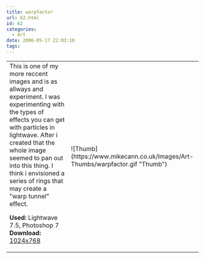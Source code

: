 ```yaml
---
title: warpfactor
url: 62.html
id: 62
categories:
  - Art
date: 2006-05-17 22:03:10
tags:
---
```


<table width="100%" cellspacing="0" cellpadding="0" border="0">
<tr>
<td>This is one of my more reccent images and is as allways and experiment. I was experimenting with the types of effects you can get with particles in lightwave. After i created that the whole image seemed to pan out into this thing. I think i envisioned a series of rings that may create a "warp tunnel" effect.

<span style="font-weight: bold">Used:</span> Lightwave 7.5, Photoshop 7
<span style="font-weight: bold">Download:</span> [1024x768](https://www.mikecann.co.uk/Images/Art-Full/warpfactor.jpg)</td>
<td>![Thumb](https://www.mikecann.co.uk/Images/Art-Thumbs/warpfactor.gif "Thumb")</td>
</tr>
</table>